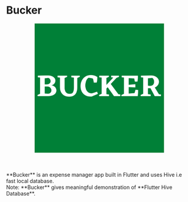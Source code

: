 # Bucker

<p align="center">
    <img width="350" height="350" src="https://github.com/gupta29470/bucker_expense_manager/blob/master/assets/images/BUCKER.png">
</p>
</br>
</br>
**Bucker** is an expense manager app built in Flutter and uses Hive i.e fast local database.
</br>
Note: **Bucker** gives meaningful demonstration of **Flutter Hive Database**.
